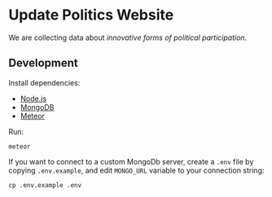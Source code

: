 # Update Politics Website

We are collecting data about *innovative forms of political participation*.

## Development

Install dependencies:

- [Node.js](nodejs.org)
- [MongoDB](mongodb.org)
- [Meteor](http://meteor.com)

Run:

    meteor

If you want to connect to a custom MongoDb server, create a `.env` file by copying `.env.example`, and edit `MONGO_URL` variable to your connection string:

    cp .env.example .env
